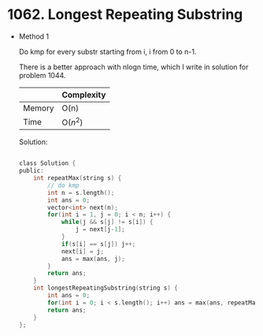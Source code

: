 # 1062. Longest Repeating Substring
- Method 1

    Do kmp for every substr starting from i, i from 0 to n-1.

    There is a better approach with nlogn time, which I write in solution for problem 1044.

    | |   Complexity  |
    | ----------- | ----------- | 
    |  Memory     | O(n) | 
    |      Time       |  O($n^2$) | 


    Solution:

    ``` h

    class Solution {
    public:
        int repeatMax(string s) {
            // do kmp
            int n = s.length();
            int ans = 0;
            vector<int> next(n);
            for(int i = 1, j = 0; i < n; i++) {
                while(j && s[j] != s[i]) {
                    j = next[j-1];
                }
                if(s[i] == s[j]) j++;
                next[i] = j;
                ans = max(ans, j);
            }
            return ans;
        }
        int longestRepeatingSubstring(string s) {
            int ans = 0;
            for(int i = 0; i < s.length(); i++) ans = max(ans, repeatMax(s.substr(i)));
            return ans;
        }
    };

    ```

<!-- - Method 2

    This is another method.

    | |   Complexity  |
    | ----------- | ----------- | 
    |  Memory     | O(n) | 
    |      Time       |  O(n) | 


    Solution:

    ``` h



    ```

- Additional Knowledge:
       
    Here are some additional knowledge.



<br> -->